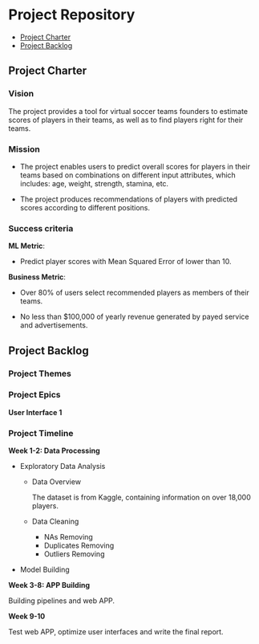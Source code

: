 # Project Repository

<!-- toc -->

- [Project Charter](#project-charter)
- [Project Backlog](#project-backlog)


<!-- tocstop -->

## Project Charter 

### Vision

The project provides a tool for virtual soccer teams founders to estimate scores of players in their teams, as well as to find players right for their teams.

### Mission

- The project enables users to predict overall scores for players in their teams based on combinations on different input attributes, which includes: age, weight, strength, stamina, etc.

- The project produces recommendations of players with predicted scores according to different positions.

### Success criteria 

**ML Metric**: 

- Predict player scores with Mean Squared Error of  lower than 10. 

**Business Metric**: 

- Over 80% of users select recommended players as members of their teams.

- No less than $100,000 of yearly revenue generated by payed service and advertisements.

## Project Backlog

### Project Themes

### Project Epics

**User Interface 1**

### Project Timeline

**Week 1-2: Data Processing**

- Exploratory Data Analysis

  * Data Overview

    The dataset is from Kaggle, containing information on over 18,000 players.

  * Data Cleaning
      
      + NAs Removing
      + Duplicates Removing
      + Outliers Removing



- Model Building

**Week 3-8: APP Building**

Building pipelines and web APP.

**Week 9-10**

Test web APP, optimize user interfaces and write the final report.


<!--stackedit_data:
eyJoaXN0b3J5IjpbLTE0MzMxMDY4MzgsLTE0OTk2MzcxNDYsLT
IyOTA4OTE1MSwxNzg4Nzk0MDE2LDE1MTk3NjcwNDQsLTk4MjU1
MTYyNCwtODg1MTk0MzYsNTU0NDc0ODM3LDE1NzAxMzU5MTIsMT
c1ODEyMzM5NywzMjgwOTA4MjUsNTkzNzE4ODQyLC0xMTQwODA5
MTk3LDc5OTMzODU0MCwtMTQyMzkyNTE0NF19
-->